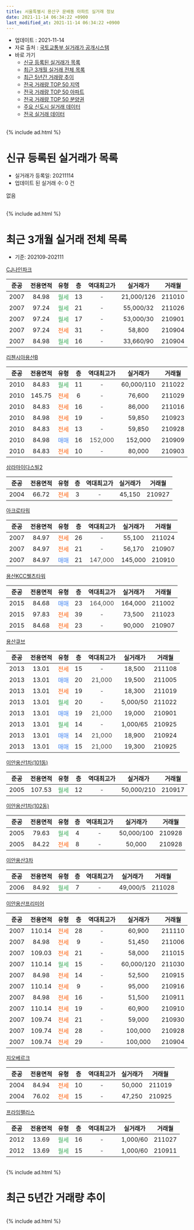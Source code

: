 ```yaml
---
title: 서울특별시 용산구 문배동 아파트 실거래 정보
date: 2021-11-14 06:34:22 +0900
last_modified_at: 2021-11-14 06:34:22 +0900
---
```


* 업데이트 : 2021-11-14
* 자료 출처 : [국토교통부 실거래가 공개시스템](http://rt.molit.go.kr)
* 바로 가기
    * [신규 등록된 실거래가 목록](#신규-등록된-실거래가-목록)
    * [최근 3개월 실거래 전체 목록](#최근-3개월-실거래-전체-목록)
    * [최근 5년간 거래량 추이](#최근-5년간-거래량-추이)
    * [전국 거래량 TOP 50 지역](https://inasie.github.io/apt-trade-info/최근-3개월-전국에서-가장-거래가-많이-발생한-지역)
    * [전국 거래량 TOP 50 아파트](https://inasie.github.io/apt-trade-info/최근-3개월-전국에서-가장-거래가-많이-발생한-아파트)
    * [전국 거래량 TOP 50 분양권](https://inasie.github.io/apt-trade-info/최근-3개월-전국에서-가장-거래가-많이-발생한-분양권)
    * [주요 신도시 실거래 데이터](https://inasie.github.io/apt-trade-info/주요-신도시)
    * [전국 실거래 데이터](https://inasie.github.io/apt-trade-info/전국)
<br>
{% include ad.html %}
<br>

# 신규 등록된 실거래가 목록
* 실거래가 등록일: 20211114
* 업데이트 된 실거래 수: 0 건

없음

<br>
{% include ad.html %}
<br>

# 최근 3개월 실거래 전체 목록
* 기준: 202109-202111


[CJ나인파크](https://search.naver.com/search.naver?query=%EC%84%9C%EC%9A%B8%ED%8A%B9%EB%B3%84%EC%8B%9C+%EC%9A%A9%EC%82%B0%EA%B5%AC+%EB%AC%B8%EB%B0%B0%EB%8F%99+CJ%EB%82%98%EC%9D%B8%ED%8C%8C%ED%81%AC)

|준공|전용면적|유형|층|역대최고가|실거래가|거래월|
|:---:|:---:|:---:|:---:|:---:|:---:|:---:|
|2007|84.98|<span style="color:#34a853">월세</span>|13|<span style="color:#444444">-</span>|21,000/126|211010|
|2007|97.24|<span style="color:#34a853">월세</span>|21|<span style="color:#444444">-</span>|55,000/32|211026|
|2007|97.24|<span style="color:#34a853">월세</span>|17|<span style="color:#444444">-</span>|53,000/30|210901|
|2007|97.24|<span style="color:#ff5a00">전세</span>|31|<span style="color:#444444">-</span>|58,800|210904|
|2007|84.98|<span style="color:#34a853">월세</span>|16|<span style="color:#444444">-</span>|33,660/90|210904|

[리첸시아용산B](https://search.naver.com/search.naver?query=%EC%84%9C%EC%9A%B8%ED%8A%B9%EB%B3%84%EC%8B%9C+%EC%9A%A9%EC%82%B0%EA%B5%AC+%EB%AC%B8%EB%B0%B0%EB%8F%99+%EB%A6%AC%EC%B2%B8%EC%8B%9C%EC%95%84%EC%9A%A9%EC%82%B0B)

|준공|전용면적|유형|층|역대최고가|실거래가|거래월|
|:---:|:---:|:---:|:---:|:---:|:---:|:---:|
|2010|84.83|<span style="color:#34a853">월세</span>|11|<span style="color:#444444">-</span>|60,000/110|211022|
|2010|145.75|<span style="color:#ff5a00">전세</span>|6|<span style="color:#444444">-</span>|76,600|211029|
|2010|84.83|<span style="color:#ff5a00">전세</span>|16|<span style="color:#444444">-</span>|86,000|211016|
|2010|84.98|<span style="color:#ff5a00">전세</span>|19|<span style="color:#444444">-</span>|59,850|210923|
|2010|84.83|<span style="color:#ff5a00">전세</span>|13|<span style="color:#444444">-</span>|59,850|210928|
|2010|84.98|<span style="color:#4285f3">매매</span>|16|<span style="color:#444444">152,000</span>|152,000|210909|
|2010|84.83|<span style="color:#ff5a00">전세</span>|10|<span style="color:#444444">-</span>|80,000|210903|

[삼라마이다스빌2](https://search.naver.com/search.naver?query=%EC%84%9C%EC%9A%B8%ED%8A%B9%EB%B3%84%EC%8B%9C+%EC%9A%A9%EC%82%B0%EA%B5%AC+%EB%AC%B8%EB%B0%B0%EB%8F%99+%EC%82%BC%EB%9D%BC%EB%A7%88%EC%9D%B4%EB%8B%A4%EC%8A%A4%EB%B9%8C2)

|준공|전용면적|유형|층|역대최고가|실거래가|거래월|
|:---:|:---:|:---:|:---:|:---:|:---:|:---:|
|2004|66.72|<span style="color:#ff5a00">전세</span>|3|<span style="color:#444444">-</span>|45,150|210927|

[아크로타워](https://search.naver.com/search.naver?query=%EC%84%9C%EC%9A%B8%ED%8A%B9%EB%B3%84%EC%8B%9C+%EC%9A%A9%EC%82%B0%EA%B5%AC+%EB%AC%B8%EB%B0%B0%EB%8F%99+%EC%95%84%ED%81%AC%EB%A1%9C%ED%83%80%EC%9B%8C)

|준공|전용면적|유형|층|역대최고가|실거래가|거래월|
|:---:|:---:|:---:|:---:|:---:|:---:|:---:|
|2007|84.97|<span style="color:#ff5a00">전세</span>|26|<span style="color:#444444">-</span>|55,100|211024|
|2007|84.97|<span style="color:#ff5a00">전세</span>|21|<span style="color:#444444">-</span>|56,170|210907|
|2007|84.97|<span style="color:#4285f3">매매</span>|21|<span style="color:#444444">147,000</span>|145,000|210910|

[용산KCC웰츠타워](https://search.naver.com/search.naver?query=%EC%84%9C%EC%9A%B8%ED%8A%B9%EB%B3%84%EC%8B%9C+%EC%9A%A9%EC%82%B0%EA%B5%AC+%EB%AC%B8%EB%B0%B0%EB%8F%99+%EC%9A%A9%EC%82%B0KCC%EC%9B%B0%EC%B8%A0%ED%83%80%EC%9B%8C)

|준공|전용면적|유형|층|역대최고가|실거래가|거래월|
|:---:|:---:|:---:|:---:|:---:|:---:|:---:|
|2015|84.68|<span style="color:#4285f3">매매</span>|23|<span style="color:#444444">164,000</span>|164,000|211002|
|2015|97.83|<span style="color:#ff5a00">전세</span>|39|<span style="color:#444444">-</span>|73,500|211023|
|2015|84.68|<span style="color:#ff5a00">전세</span>|23|<span style="color:#444444">-</span>|90,000|210907|

[용산큐브](https://search.naver.com/search.naver?query=%EC%84%9C%EC%9A%B8%ED%8A%B9%EB%B3%84%EC%8B%9C+%EC%9A%A9%EC%82%B0%EA%B5%AC+%EB%AC%B8%EB%B0%B0%EB%8F%99+%EC%9A%A9%EC%82%B0%ED%81%90%EB%B8%8C)

|준공|전용면적|유형|층|역대최고가|실거래가|거래월|
|:---:|:---:|:---:|:---:|:---:|:---:|:---:|
|2013|13.01|<span style="color:#ff5a00">전세</span>|15|<span style="color:#444444">-</span>|18,500|211108|
|2013|13.01|<span style="color:#4285f3">매매</span>|20|<span style="color:#444444">21,000</span>|19,500|211005|
|2013|13.01|<span style="color:#ff5a00">전세</span>|19|<span style="color:#444444">-</span>|18,300|211019|
|2013|13.01|<span style="color:#34a853">월세</span>|20|<span style="color:#444444">-</span>|5,000/50|211022|
|2013|13.01|<span style="color:#4285f3">매매</span>|19|<span style="color:#444444">21,000</span>|19,000|210901|
|2013|13.01|<span style="color:#34a853">월세</span>|14|<span style="color:#444444">-</span>|1,000/65|210925|
|2013|13.01|<span style="color:#4285f3">매매</span>|14|<span style="color:#444444">21,000</span>|18,900|210924|
|2013|13.01|<span style="color:#4285f3">매매</span>|15|<span style="color:#444444">21,000</span>|19,300|210925|

[이안용산1차(101동)](https://search.naver.com/search.naver?query=%EC%84%9C%EC%9A%B8%ED%8A%B9%EB%B3%84%EC%8B%9C+%EC%9A%A9%EC%82%B0%EA%B5%AC+%EB%AC%B8%EB%B0%B0%EB%8F%99+%EC%9D%B4%EC%95%88%EC%9A%A9%EC%82%B01%EC%B0%A8%28101%EB%8F%99%29)

|준공|전용면적|유형|층|역대최고가|실거래가|거래월|
|:---:|:---:|:---:|:---:|:---:|:---:|:---:|
|2005|107.53|<span style="color:#34a853">월세</span>|12|<span style="color:#444444">-</span>|50,000/210|210917|

[이안용산1차(102동)](https://search.naver.com/search.naver?query=%EC%84%9C%EC%9A%B8%ED%8A%B9%EB%B3%84%EC%8B%9C+%EC%9A%A9%EC%82%B0%EA%B5%AC+%EB%AC%B8%EB%B0%B0%EB%8F%99+%EC%9D%B4%EC%95%88%EC%9A%A9%EC%82%B01%EC%B0%A8%28102%EB%8F%99%29)

|준공|전용면적|유형|층|역대최고가|실거래가|거래월|
|:---:|:---:|:---:|:---:|:---:|:---:|:---:|
|2005|79.63|<span style="color:#34a853">월세</span>|4|<span style="color:#444444">-</span>|50,000/100|210928|
|2005|84.22|<span style="color:#ff5a00">전세</span>|8|<span style="color:#444444">-</span>|50,000|210928|

[이안용산3차](https://search.naver.com/search.naver?query=%EC%84%9C%EC%9A%B8%ED%8A%B9%EB%B3%84%EC%8B%9C+%EC%9A%A9%EC%82%B0%EA%B5%AC+%EB%AC%B8%EB%B0%B0%EB%8F%99+%EC%9D%B4%EC%95%88%EC%9A%A9%EC%82%B03%EC%B0%A8)

|준공|전용면적|유형|층|역대최고가|실거래가|거래월|
|:---:|:---:|:---:|:---:|:---:|:---:|:---:|
|2006|84.92|<span style="color:#34a853">월세</span>|7|<span style="color:#444444">-</span>|49,000/5|211028|

[이안용산프리미어](https://search.naver.com/search.naver?query=%EC%84%9C%EC%9A%B8%ED%8A%B9%EB%B3%84%EC%8B%9C+%EC%9A%A9%EC%82%B0%EA%B5%AC+%EB%AC%B8%EB%B0%B0%EB%8F%99+%EC%9D%B4%EC%95%88%EC%9A%A9%EC%82%B0%ED%94%84%EB%A6%AC%EB%AF%B8%EC%96%B4)

|준공|전용면적|유형|층|역대최고가|실거래가|거래월|
|:---:|:---:|:---:|:---:|:---:|:---:|:---:|
|2007|110.14|<span style="color:#ff5a00">전세</span>|28|<span style="color:#444444">-</span>|60,900|211110|
|2007|84.98|<span style="color:#ff5a00">전세</span>|9|<span style="color:#444444">-</span>|51,450|211006|
|2007|109.03|<span style="color:#ff5a00">전세</span>|21|<span style="color:#444444">-</span>|58,000|211015|
|2007|110.14|<span style="color:#34a853">월세</span>|15|<span style="color:#444444">-</span>|60,000/120|211030|
|2007|84.98|<span style="color:#ff5a00">전세</span>|14|<span style="color:#444444">-</span>|52,500|210915|
|2007|110.14|<span style="color:#ff5a00">전세</span>|9|<span style="color:#444444">-</span>|95,000|210916|
|2007|84.98|<span style="color:#ff5a00">전세</span>|16|<span style="color:#444444">-</span>|51,500|210911|
|2007|110.14|<span style="color:#ff5a00">전세</span>|19|<span style="color:#444444">-</span>|60,900|210910|
|2007|109.74|<span style="color:#ff5a00">전세</span>|21|<span style="color:#444444">-</span>|59,000|210930|
|2007|109.74|<span style="color:#ff5a00">전세</span>|28|<span style="color:#444444">-</span>|100,000|210928|
|2007|109.74|<span style="color:#ff5a00">전세</span>|29|<span style="color:#444444">-</span>|100,000|210904|


<script async src="//pagead2.googlesyndication.com/pagead/js/adsbygoogle.js"></script>
<!-- 기본 -->
<ins class="adsbygoogle"
     style="display:block"
     data-ad-client="ca-pub-2446590836940007"
     data-ad-slot="1659523306"
     data-ad-format="auto"
     data-full-width-responsive="true"></ins>
<script>
(adsbygoogle = window.adsbygoogle || []).push({});
</script>


[지오베르크](https://search.naver.com/search.naver?query=%EC%84%9C%EC%9A%B8%ED%8A%B9%EB%B3%84%EC%8B%9C+%EC%9A%A9%EC%82%B0%EA%B5%AC+%EB%AC%B8%EB%B0%B0%EB%8F%99+%EC%A7%80%EC%98%A4%EB%B2%A0%EB%A5%B4%ED%81%AC)

|준공|전용면적|유형|층|역대최고가|실거래가|거래월|
|:---:|:---:|:---:|:---:|:---:|:---:|:---:|
|2004|84.94|<span style="color:#ff5a00">전세</span>|10|<span style="color:#444444">-</span>|50,000|211019|
|2004|76.02|<span style="color:#ff5a00">전세</span>|15|<span style="color:#444444">-</span>|47,250|210925|

[프라임팰리스](https://search.naver.com/search.naver?query=%EC%84%9C%EC%9A%B8%ED%8A%B9%EB%B3%84%EC%8B%9C+%EC%9A%A9%EC%82%B0%EA%B5%AC+%EB%AC%B8%EB%B0%B0%EB%8F%99+%ED%94%84%EB%9D%BC%EC%9E%84%ED%8C%B0%EB%A6%AC%EC%8A%A4)

|준공|전용면적|유형|층|역대최고가|실거래가|거래월|
|:---:|:---:|:---:|:---:|:---:|:---:|:---:|
|2012|13.69|<span style="color:#34a853">월세</span>|16|<span style="color:#444444">-</span>|1,000/60|211027|
|2012|13.69|<span style="color:#34a853">월세</span>|15|<span style="color:#444444">-</span>|1,000/60|210911|


<br>
{% include ad.html %}
<br>

# 최근 5년간 거래량 추이


<div style="width:100%;">
    <canvas id="deal_progress" height="200"></canvas>
</div>

<script>
new Chart(document.getElementById("deal_progress"), {
    type: 'line',
    data: {
        labels: ['201611','201612','201701','201702','201703','201704','201705','201706','201707','201708','201709','201710','201711','201712','201801','201802','201803','201804','201805','201806','201807','201808','201809','201810','201811','201812','201901','201902','201903','201904','201905','201906','201907','201908','201909','201910','201911','201912','202001','202002','202003','202004','202005','202006','202007','202008','202009','202010','202011','202012','202101','202102','202103','202104','202105','202106','202107','202108','202109','202110','202111'],
        datasets: [{
            label: '매매',
            pointRadius: 1,
            data: [6, 8, 6, 2, 7, 7, 37, 26, 33, 14, 6, 14, 17, 15, 60, 9, 23, 9, 10, 6, 13, 11, 12, 5, 24, 4, 0, 2, 2, 3, 4, 10, 24, 12, 3, 12, 9, 15, 10, 5, 2, 3, 6, 20, 13, 14, 11, 5, 17, 19, 5, 5, 5, 2, 8, 5, 3, 8, 5, 2, 0],
            borderColor: "rgba(255, 201, 14, 1)",
            backgroundColor: "rgba(255, 201, 14, 0.5)",
            fill: false,
            lineTension: 0
        },{
            label: '전월세',
            pointRadius: 1,
            data: [14, 18, 16, 18, 25, 25, 20, 23, 19, 23, 18, 24, 11, 30, 32, 24, 30, 14, 21, 21, 19, 23, 14, 22, 25, 38, 24, 31, 31, 29, 38, 22, 24, 34, 33, 18, 19, 30, 30, 26, 20, 22, 24, 24, 24, 24, 25, 20, 26, 33, 25, 23, 21, 52, 45, 26, 16, 26, 22, 15, 2],
            borderColor: "rgba(0, 141, 185, 1)",
            backgroundColor: "rgba(0, 141, 185, 0.5)",
            fill: false,
            lineTension: 0
        }
        ]
    },
    options: {
        responsive: true,
        title: {
            display: false
        },
        tooltips: {
            mode: 'index',
            intersect: false
        },
        hover: {
            mode: 'nearest',
            intersect: true
        },
        scales: {
            xAxes: [{
                display: true,
                scaleLabel: {
                    display: true,
                    labelString: '년/월'
                }
            }],
            yAxes: [{
                display: true,
                ticks: {
                    suggestedMin: 0,
                },
                scaleLabel: {
                    display: true,
                    labelString: '실거래 수'
                }
            }]
        }
    }
});

</script>


<br>
{% include ad.html %}
<br>

